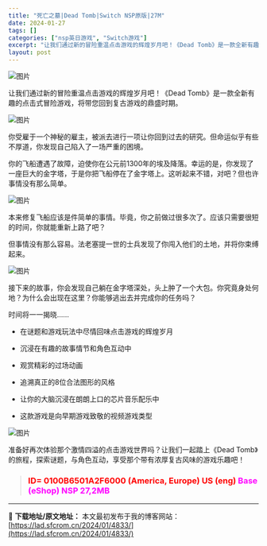 ```yaml
---
title: "死亡之墓|Dead Tomb|Switch NSP原版|27M"
date: 2024-01-27
tags: []
categories: ["nsp英日游戏", "Switch游戏"]
excerpt: "让我们通过新的冒险重温点击游戏的辉煌岁月吧！《Dead Tomb》是一款全新有趣的点击式冒险游戏，将带您回到复古游戏的鼎盛时期。 你受雇于一个神秘的雇主，被派去进行一项让你回到过去的研究。但命运似乎有些不厚道，你发现自己陷入了一场严重的困境。 你的飞船遭遇了故障，迫使你在公元前1300年的埃及降落。&hellip;"
layout: post
---
```


<div>
<div id="readability-page-1" class="page">
<div id="js_content">

<img class="aligncenter" src="https://lad.sfcrom.cn/wp-content/uploads/2024/01/20240127092824-5da5a.jpeg" alt="图片" crossorigin="anonymous" data-imgfileid="110004631" data-ratio="1.6203703703703705" data-src="https://mmbiz.qpic.cn/sz_mmbiz_jpg/vMMYRotKWXgzMqrysBoOkxboNpnF46aeCPuDXPCb5HicsrM1CM8UHKd5fHerhneaicGjQUwpcxrjHlTEAw9PXYqA/640?wx_fmt=jpeg&amp;from=appmsg" data-type="jpeg" data-w="432" data-original-style="null" data-index="1" data-fail="0" />

让我们通过新的冒险重温点击游戏的辉煌岁月吧！《Dead Tomb》是一款全新有趣的点击式冒险游戏，将带您回到复古游戏的鼎盛时期。

<img src="https://lad.sfcrom.cn/wp-content/uploads/2024/01/20240127092825-cb9e4.jpeg" alt="图片" crossorigin="anonymous" data-imgfileid="110004626" data-ratio="0.562962962962963" data-src="https://mmbiz.qpic.cn/sz_mmbiz_jpg/vMMYRotKWXgzMqrysBoOkxboNpnF46aeGc1wasq7apia5xaDPicC32Gecg8zpBa6QBo0ibGibPdb5hG2B7MrdKtCkQ/640?wx_fmt=jpeg&amp;from=appmsg" data-type="jpeg" data-w="1080" data-original-style="null" data-index="2" data-fail="0" />

你受雇于一个神秘的雇主，被派去进行一项让你回到过去的研究。但命运似乎有些不厚道，你发现自己陷入了一场严重的困境。

你的飞船遭遇了故障，迫使你在公元前1300年的埃及降落。幸运的是，你发现了一座巨大的金字塔，于是你把飞船停在了金字塔上。这听起来不错，对吧？但也许事情没有那么简单。

<img src="https://lad.sfcrom.cn/wp-content/uploads/2024/01/20240127092825-238c6.jpeg" alt="图片" crossorigin="anonymous" data-imgfileid="110004627" data-ratio="0.562962962962963" data-src="https://mmbiz.qpic.cn/sz_mmbiz_jpg/vMMYRotKWXgzMqrysBoOkxboNpnF46ae68fQrDqXJ6ViccOShI5bHB7PLCxYPTogXMMBxLfDUrDd6iaVw6g1WgnQ/640?wx_fmt=jpeg&amp;from=appmsg" data-type="jpeg" data-w="1080" data-original-style="null" data-index="3" data-fail="0" />

本来修复飞船应该是件简单的事情。毕竟，你之前做过很多次了。应该只需要很短的时间，你就能重新上路了吧？

但事情没有那么容易。法老塞提一世的士兵发现了你闯入他们的土地，并将你束缚起来。

<img src="https://lad.sfcrom.cn/wp-content/uploads/2024/01/20240127092825-39ee6.jpeg" alt="图片" crossorigin="anonymous" data-imgfileid="110004628" data-ratio="0.562962962962963" data-src="https://mmbiz.qpic.cn/sz_mmbiz_jpg/vMMYRotKWXgzMqrysBoOkxboNpnF46aeeo71sYRYKL7e2JXiaLib9O4IzuGYJfoFuMxZf8tlQfLUcyibiaXF8zpgeQ/640?wx_fmt=jpeg&amp;from=appmsg" data-type="jpeg" data-w="1080" data-original-style="null" data-index="4" data-fail="0" />

接下来的故事，你会发现自己躺在金字塔深处，头上肿了一个大包。你究竟身处何地？为什么会出现在这里？你能够逃出去并完成你的任务吗？

时间将一一揭晓……

- 在谜题和游戏玩法中尽情回味点击游戏的辉煌岁月

- 沉浸在有趣的故事情节和角色互动中

- 观赏精彩的过场动画

- 追溯真正的8位合法图形的风格

- 让你的大脑沉浸在朗朗上口的芯片音乐配乐中

- 这款游戏是向早期游戏致敬的视频游戏类型

<img src="https://lad.sfcrom.cn/wp-content/uploads/2024/01/20240127092826-7cc8a.png" alt="图片" crossorigin="anonymous" data-imgfileid="110004630" data-ratio="0.562962962962963" data-src="https://mmbiz.qpic.cn/sz_mmbiz_png/vMMYRotKWXgzMqrysBoOkxboNpnF46ae8LzxaLMR34sibibzb97xPAEmsVAjzz8ibUzcKwRQV52QOBCIjhoZDHPsA/640?wx_fmt=png&amp;from=appmsg" data-type="png" data-w="1080" data-original-style="null" data-index="5" data-fail="0" />

准备好再次体验那个激情四溢的点击游戏世界吗？让我们一起踏上《Dead Tomb》的旅程，探索谜题，与角色互动，享受那个带有浓厚复古风味的游戏乐趣吧！
<blockquote>
<h3><span style="color: #ff0000;">ID= 0100B6501A2F6000 (America, Europe) US (eng)</span>
<span style="color: #ff00ff;">Base (eShop) NSP 27,2MB</span></h3>
</blockquote>
</div>
</div>
</div>

---
📖 **下载地址/原文地址：** 本文最初发布于我的博客网站：[https://lad.sfcrom.cn/2024/01/4833/](https://lad.sfcrom.cn/2024/01/4833/)
